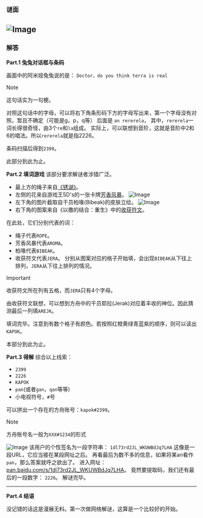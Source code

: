 ### 谜面
![Image](https://github.com/user-attachments/assets/7e2f75e7-3f34-40ca-9434-25e50c0631e5)
---
### 解答

**Part.1 兔兔对话框与条码**

画面中的阿米娅兔兔说的是：
`Doctor，do you think terra is real`
> [!NOTE]
> 这句话实为一句梗。

对照这句话中的字母，可以将右下角条形码下方的字母写出来，第一个字母没有对照，暂且不确定（可能是g，p，q等）
后面是 `an rererela`，
其中，`rererela`一词长得很奇怪，由3个`re`和`la`组成。
实际上，可以联想到音阶，这就是音阶中2和6的唱法。所以`rererela`就是指2226。

条码扫描后得到`2399`。

此部分到此为止。

**Part.2 填词游戏**
该部分要求解谜者涉猎广泛。
- 最上方的绳子来自[《锈湖》](https://baike.baidu.com/item/锈湖/63002230)。
- 左侧的花来自游戏王5D's的一张卡牌[芳香风暴](https://baike.baidu.com/item/芳香风暴/5191879)。
![Image](https://github.com/user-attachments/assets/67735d4e-c929-4969-a08a-2b530f65e987)
- 左下角的图片截取自干员柏喙(Bibeak)的皮肤立绘。
![Image](https://github.com/user-attachments/assets/939e459a-cfc2-44a1-a506-09e4ebfde6bd)
- 右下角的图案来自《以撒的结合：重生》中的[收获符文](https://isaac.huijiwiki.com/wiki/K33)。

在此处，它们分别代表的词：
- 绳子代表`ROPE`。
- 芳香风暴代表`AROMA`。
- 柏喙代表`BIBEAK`。
- 收获符文代表`JERA`。
分别从图案对应的格子开始填，会出现`BIBEAK`从下往上排列，`JERA`从下往上排列的情况。
> [!IMPORTANT]
> 收获符文所在列有五格，而`JERA`只有4个字母。

由收获符文联想，可以想到方舟中的干员耶拉(Jerak)对应着丰收的神位。因此猜测最后一列填`AREJK`。

填词完毕。注意到有数个格子有颜色。若按照红橙黄绿青蓝紫的顺序，则可以读出`KAPOK`。

本部分到此为止。

**Part.3 得解**
综合以上线索：
- `2399`
- `2226`
- `KAPOK`
- `pan`(或者`gan`，`qan`等等)
- 小电视符号，`#`号

可以拼出一个存在的方舟账号：`kapok#2399`。
> [!NOTE]
> 方舟账号名一般为`XXX#1234`的形式

![Image](https://github.com/user-attachments/assets/4912eaad-58ad-4f09-bb1f-ded6d069c079)
该用户的个性签名为一段字符串：
`1dl73rd2JL_WKUWBdJq7LHA`
这像是一段URL，它应当接在某段网址之后。
再看最后为数不多的信息，如果将某an看作`pan`，那么答案就呼之欲出了。
进入网址：[pan.baidu.com/s/1dl73rd2JL_WKUWBdJq7LHA](https://pan.baidu.com/s/1dl73rd2JL_WKUWBdJq7LHA)。
竟然要提取码，我们还有最后的一段数字：
`2226`。
解谜完毕。
***
**Part.4 结语**

没记错的话这是漫展无料。第一次做网络解谜，这算是一个比较好的开始。